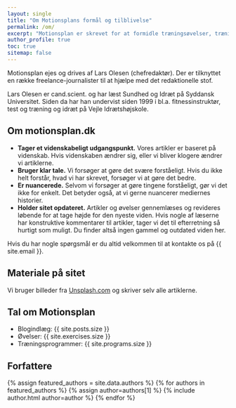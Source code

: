 ```yaml
---
layout: single
title: "Om Motionsplans formål og tilblivelse"
permalink: /om/
excerpt: "Motionsplan er skrevet for at formidle træningsøvelser, træningsprogrammer og viden om træning."
author_profile: true
toc: true
sitemap: false
---
```


Motionsplan ejes og drives af Lars Olesen (chefredaktør). Der er tilknyttet en række freelance-journalister til at hjælpe med det redaktionelle stof.

Lars Olesen er cand.scient. og har læst Sundhed og Idræt på Syddansk Universitet. Siden da har han undervist siden 1999 i bl.a. fitnessinstruktør, test og træning og idræt på Vejle Idrætshøjskole.

## Om motionsplan.dk

- **Tager et videnskabeligt udgangspunkt.** Vores artikler er baseret på videnskab. Hvis videnskaben ændrer sig, eller vi bliver klogere ændrer vi artiklerne.
- **Bruger klar tale.** Vi forsøger at gøre det svære forståeligt. Hvis du ikke helt forstår, hvad vi har skrevet, forsøger vi at gøre det bedre.
- **Er nuancerede.** Selvom vi forsøger at gøre tingene forståeligt, gør vi det ikke for enkelt. Det betyder også, at vi gerne nuancerer mediernes historier.
- **Holder sitet opdateret.** Artikler og øvelser gennemlæses og revideres løbende for at tage højde for den nyeste viden. Hvis nogle af læserne har konstruktive kommentarer til artikler, tager vi det til efterretning så hurtigt som muligt. Du finder altså ingen gammel og outdated viden her.

Hvis du har nogle spørgsmål er du altid velkommen til at kontakte os på {{ site.email }}.

## Materiale på sitet

Vi bruger billeder fra [Unsplash.com](https://unsplash.com/) og skriver selv alle artiklerne.

## Tal om Motionsplan

- Blogindlæg: {{ site.posts.size }}
- Øvelser: {{ site.exercises.size }}
- Træningsprogrammer: {{ site.programs.size }}

## Forfattere

{% assign featured_authors = site.data.authors %}
{% for authors in featured_authors %}
  {% assign author=authors[1] %}
  {% include author.html author=author %}
{% endfor %}
